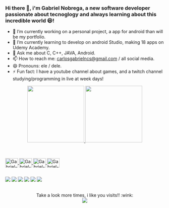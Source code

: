 ### Hi there 👋, i'm Gabriel Nobrega, a new software developer passionate about tecnoglogy and always learning about this incredible world 😆!

- 🔭 I’m currently working on a personal project, a app for android than will be my portfolio.
- 🌱 I’m currently learning to develop on android Studio, making 18 apps on Udemy Academy. 
- 💬 Ask me about C, C++, JAVA, Android.
- 📫 How to reach me: carlosgabrielncs@gmail.com / all social media.
- 😄 Pronouns: ele / dele.
- ⚡ Fun fact: I have a youtube channel about games, and a twitch channel studying/programming in live at week days!

<div align="center">
  <a href="https://github.com/NBrcS">
  <img height="180em" src="https://github-readme-stats.vercel.app/api?username=NBrcS&show_icons=true&theme=dark&include_all_commits=true&count_private=true"/>
  <img height="180em" src="https://github-readme-stats.vercel.app/api/top-langs/?username=NBrcS&layout=compact&langs_count=7&theme=dark"/>
</div>
  
  ##
  
<div style="display: inline_block"><br>
  <img align="center" alt="Gabriel-C" height="30" width="40" src="https://cdn.jsdelivr.net/gh/devicons/devicon/icons/c/c-original.svg">
  <img align="center" alt="Gabriel-C++" height="30" width="40" src="https://cdn.jsdelivr.net/gh/devicons/devicon/icons/cplusplus/cplusplus-original.svg">
  <img align="center" alt="Gabriel-Java" height="30" width="40" src="https://cdn.jsdelivr.net/gh/devicons/devicon/icons/java/java-original.svg">
  <img align="center" alt="Gabriel-Android" height="30" width="40" src="https://cdn.jsdelivr.net/gh/devicons/devicon/icons/android/android-original.svg">
</div>
  
  ##
  
  <div> 
  <a href="https://www.youtube.com/channel/UCdAaaW1Bj-p7PbjZx5qCTfw" target="_blank"><img src="https://img.shields.io/badge/YouTube-FF0000?style=for-the-badge&logo=youtube&logoColor=white" target="_blank"></a>
  <a href="https://www.instagram.com/nbr_cs/" target="_blank"><img src="https://img.shields.io/badge/-Instagram-%23E4405F?style=for-the-badge&logo=instagram&logoColor=white" target="_blank"></a>
 	<a href="https://www.twitch.tv/nbr_cs02" target="_blank"><img src="https://img.shields.io/badge/Twitch-9146FF?style=for-the-badge&logo=twitch&logoColor=white" target="_blank"></a>
  <a href="https://www.facebook.com/gabriel.nobrega.0210" target="_blank"><img src="https://img.shields.io/badge/Facebook-1877F2?style=for-the-badge&logo=facebook&logoColor=white" target="_blank"></a>
 	<a href="https://twitter.com/NBR_cs" target="_blank"><img src="https://img.shields.io/badge/Twitter-1DA1F2?style=for-the-badge&logo=twitter&logoColor=white" target="_blank"></a>
  <a href = "mailto:carlosgabrielncs@gmail.com"><img src="https://img.shields.io/badge/-Gmail-%23333?style=for-the-badge&logo=gmail&logoColor=white" target="_blank"></a>
</div>
  
  <p align="center"><br> 
    Take a look more times, i like you visits!! :wink:<br>
    <img src="https://profile-counter.glitch.me/NBrcS/count.svg" />
  </p>

